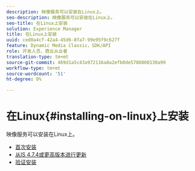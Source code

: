 ```yaml
---
description: 映像服务可以安装在Linux上。
seo-description: 映像服务可以安装在Linux上。
seo-title: 在Linux上安装
solution: Experience Manager
title: 在Linux上安装
uuid: ced0a4cf-42a4-45d6-8fa7-99e95f9c627f
feature: Dynamic Media Classic，SDK/API
role: 开发人员，商业从业者
translation-type: tm+mt
source-git-commit: 469d1a5c43a972116a8a2efb0de5708800130a99
workflow-type: tm+mt
source-wordcount: '51'
ht-degree: 0%

---
```



# 在Linux{#installing-on-linux}上安装

映像服务可以安装在Linux上。

* [首次安装](t-first-install-lin.md)
* [从IS 4.7.4或更高版本进行更新](t-update-lin.md)
* [验证安装](t-verify-install-lin.md)

